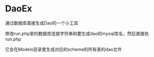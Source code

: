 # DaoEx
通过数据库直接生成Dao的一个小工具

修改run.php里的数据库连接字符串和要生成dao的mysql库名，然后直接执run.php

它会在Models目录里生成对应的scheme的所有表的dao文件
